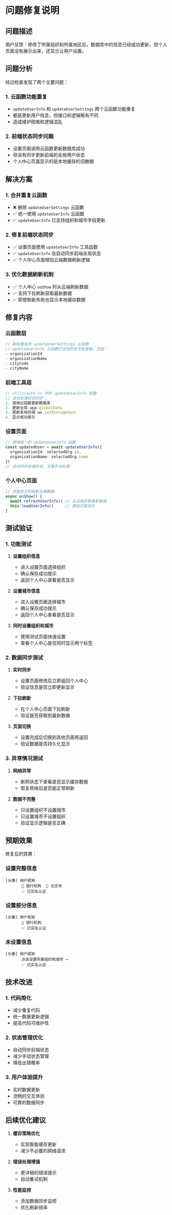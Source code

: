 # 问题修复说明

## 问题描述

用户反馈：修改了所属组织和所属地区后，数据库中的信息已经成功更新，但个人页面没有展示出来，还显示让用户设置。

## 问题分析

经过检查发现了两个主要问题：

### 1. 云函数功能重复
- `updateUserInfo` 和 `updateUserSettings` 两个云函数功能重复
- 都是更新用户信息，但接口和逻辑略有不同
- 造成维护困难和逻辑混乱

### 2. 前端状态同步问题
- 设置页面调用云函数更新数据库成功
- 但没有同步更新前端的全局用户状态
- 个人中心页面显示的是本地缓存的旧数据

## 解决方案

### 1. 合并重复云函数
- ❌ 删除 `updateUserSettings` 云函数
- ✅ 统一使用 `updateUserInfo` 云函数
- ✅ `updateUserInfo` 已支持组织和城市字段更新

### 2. 修复前端状态同步
- ✅ 设置页面使用 `updateUserInfo` 工具函数
- ✅ `updateUserInfo` 会自动同步前端全局状态
- ✅ 个人中心页面增加云端数据刷新逻辑

### 3. 优化数据刷新机制
- ✅ 个人中心 `onShow` 时从云端刷新数据
- ✅ 支持下拉刷新获取最新数据
- ✅ 即使刷新失败也显示本地缓存数据

## 修复内容

### 云函数层
```javascript
// 删除重复的 updateUserSettings 云函数
// updateUserInfo 云函数已支持所有字段更新，包括：
- organizationId
- organizationName  
- cityCode
- cityName
```

### 前端工具层
```typescript
// utils/auth.ts 中的 updateUserInfo 函数
// 自动处理状态同步：
1. 调用云函数更新数据库
2. 更新全局 app.globalData
3. 更新本地存储 wx.setStorageSync
4. 显示成功提示
```

### 设置页面
```typescript
// 使用统一的 updateUserInfo 函数
const updatedUser = await updateUserInfo({
  organizationId: selectedOrg.id,
  organizationName: selectedOrg.name
})
// 自动同步前端状态，无需手动处理
```

### 个人中心页面
```typescript
// 页面显示时刷新云端数据
async onShow() {
  await refreshUserInfo() // 从云端获取最新数据
  this.loadUserInfo()     // 更新页面显示
}
```

## 测试验证

### 1. 功能测试
1. **设置组织信息**
   - 进入设置页面选择组织
   - 确认保存成功提示
   - 返回个人中心查看是否显示

2. **设置城市信息**
   - 进入设置页面选择城市
   - 确认保存成功提示
   - 返回个人中心查看是否显示

3. **同时设置组织和城市**
   - 使用测试页面快速设置
   - 查看个人中心是否同时显示两个标签

### 2. 数据同步测试
1. **实时同步**
   - 设置页面修改后立即返回个人中心
   - 验证信息是否立即更新显示

2. **下拉刷新**
   - 在个人中心页面下拉刷新
   - 验证是否获取到最新数据

3. **页面切换**
   - 设置完成后切换到其他页面再返回
   - 验证数据是否持久化显示

### 3. 异常情况测试
1. **网络异常**
   - 断网状态下查看是否显示缓存数据
   - 恢复网络后是否能正常刷新

2. **数据不完整**
   - 只设置组织不设置城市
   - 只设置城市不设置组织
   - 验证显示逻辑是否正确

## 预期效果

修复后的效果：

### 设置完整信息
```
[头像] 用户昵称
       🏢 银行机构  📍 北京市
       ✅ 已实名认证
```

### 设置部分信息
```
[头像] 用户昵称
       🏢 银行机构
       ✅ 已实名认证
```

### 未设置信息
```
[头像] 用户昵称
       点击设置所属组织和城市 →
       ✅ 已实名认证
```

## 技术改进

### 1. 代码简化
- 减少重复代码
- 统一数据更新逻辑
- 提高代码可维护性

### 2. 状态管理优化
- 自动同步前端状态
- 减少手动状态管理
- 降低出错概率

### 3. 用户体验提升
- 实时数据更新
- 流畅的交互体验
- 可靠的数据同步

## 后续优化建议

1. **缓存策略优化**
   - 实现智能缓存更新
   - 减少不必要的网络请求

2. **错误处理增强**
   - 更详细的错误提示
   - 自动重试机制

3. **性能监控**
   - 添加数据同步监控
   - 优化刷新频率
